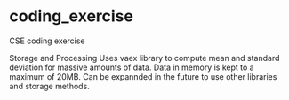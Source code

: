 # coding_exercise
CSE coding exercise

Storage and Processing Uses vaex library to compute mean and standard deviation for massive amounts of data. 
Data in memory is kept to a maximum of 20MB. Can be expannded in the future to use other libraries and 
storage methods.